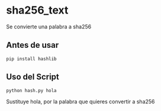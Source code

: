 # sha256_text
Se convierte una palabra a sha256


## Antes de usar 

~~~~
pip install hashlib
~~~~

## Uso del Script

~~~~
python hash.py hola
~~~~

Sustituye hola, por la palabra que quieres convertir a sha256


